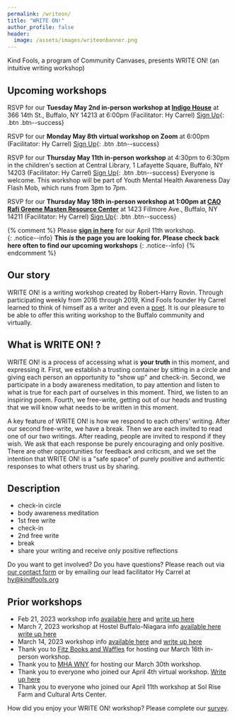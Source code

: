 ```yaml
---
permalink: /writeon/
title: "WRITE ON!"
author_profile: false
header:
  image: /assets/images/writeonbanner.png
---
```


Kind Fools, a program of Community Canvases, presents WRITE ON! (an intuitive writing workshop)

## Upcoming workshops

RSVP for our **Tuesday May 2nd in-person workshop at [Indigo House](https://www.indigohousebuffalo.com)** at 366 14th St., Buffalo, NY 14213 at 6:00pm (Facilitator: Hy Carrel) [Sign Up](/signups/writeon20230502/){: .btn .btn--success}

RSVP for our **Monday May 8th virtual workshop on Zoom** at 6:00pm (Facilitator: Hy Carrel) [Sign Up](/signups/writeon20230508/){: .btn .btn--success}

RSVP for our **Thursday May 11th in-person workshop** at 4:30pm to 6:30pm
in the children's section at Central Library, 1 Lafayette Square, Buffalo, NY 14203 (Facilitator: Hy Carrel) [Sign Up](/signups/writeon20230511/){: .btn .btn--success} Everyone is welcome. This workshop will be part of Youth Mental Health Awareness Day Flash Mob, which runs from 3pm to 7pm.

RSVP for our **Thursday May 18th in-person workshop at 1:00pm
at [CAO Rafi Greene Masten Resource Center](
https://www.caowny.org/masten-resource-center)**
at 1423 Fillmore Ave., Buffalo, NY 14211
(Facilitator: Hy Carrel)
[Sign Up](/signups/writeon20230518/){: .btn .btn--success}

{% comment %}
Please **[sign in here](/signin/)** for our April 11th workshop.<br>
{: .notice--info}
**This *is* the page you are looking for. Please check back here often to find our upcoming workshops**
{: .notice--info}
{% endcomment %}

## Our story 

WRITE ON! is a writing workshop created by Robert-Harry Rovin. Through participating weekly from 2016 through 2019, Kind Fools founder Hy Carrel learned to think of himself as a writer and even a [poet](https://withkindness.org). It is our pleasure to be able to offer this writing workshop to the Buffalo community and virtually.

## What is WRITE ON! ?

WRITE ON! is a process of accessing what is **your truth** in this moment, and expressing it. First, we establish a trusting container by sitting in a circle and giving each person an opportunity to "show up" and check-in. Second, we participate in a body awareness meditation, to pay attention and listen to what is true for each part of ourselves in this moment. Third, we listen to an inspiring poem. Fourth, we free-write, getting out of our heads and trusting that we will know what needs to be written in this moment. 

A key feature of WRITE ON! is how we respond to each others' writing. After our second free-write, we have a break. Then we are each invited to read one of our two writings. After reading, people are invited to respond if they wish. We ask that each response be purely encouraging and only positive. There are other opportunities for feedback and criticsm, and we set the intention that WRITE ON! is a "safe space" of purely positive and authentic responses to what others trust us by sharing.

## Description

* check-in circle
* body awareness meditation
* 1st free write
* check-in
* 2nd free write
* break
* share your writing and receive only positive reflections

Do you want to get involved? Do you have questions? Please reach out via [our contact form](/interest/) or by emailing our lead facilitator Hy Carrel at [hy@kindfools.org](mailto:hy@kindfools.org)

## Prior workshops

- Feb 21, 2023 workshop info [available here](https://www.facebook.com/events/593084972216087) and [write up here](/writing/first-write-on/)
- March 7, 2023 workshop at Hostel Buffalo-Niagara info [available here](https://www.facebook.com/events/161314222995251) [write up here](/writing/second-write-on/)
- March 14, 2023 workshop info [available here](https://www.facebook.com/events/1637487610014641) and [write up here](/writing/third-write-on/)
- Thank you to [Fitz Books and Waffles](https://www.fitzbooks.net) for hosting our March 16th in-person workshop.
- Thank you to [MHA WNY](https://mhawny.org) for hosting our March 30th workshop.
- Thank you to everyone who joined our April 4th virtual workshop. [Write up here](/writing/third-write-on/)
- Thank you to everyone who joined our April 11th workshop at Sol Rise Farm and Cultural Arts Center.


How did you enjoy your WRITE ON! workshop? Please complete our [survey](/survey/).
